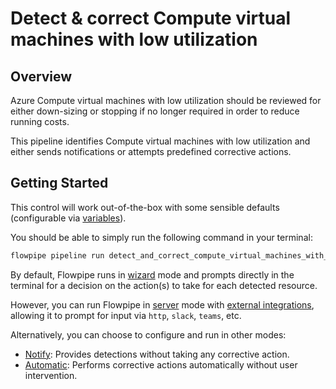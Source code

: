 # Detect & correct Compute virtual machines with low utilization

## Overview

Azure Compute virtual machines with low utilization should be reviewed for either down-sizing or stopping if no longer required in order to reduce running costs.

This pipeline identifies Compute virtual machines with low utilization and either sends notifications or attempts predefined corrective actions.

## Getting Started

This control will work out-of-the-box with some sensible defaults (configurable via [variables](https://flowpipe.io/docs/build/mod-variables)).

You should be able to simply run the following command in your terminal:
```sh
flowpipe pipeline run detect_and_correct_compute_virtual_machines_with_low_utilization
```

By default, Flowpipe runs in [wizard](https://hub.flowpipe.io/mods/turbot/azure_thrifty#wizard) mode and prompts directly in the terminal for a decision on the action(s) to take for each detected resource.

However, you can run Flowpipe in [server](https://flowpipe.io/docs/run/server) mode with [external integrations](https://flowpipe.io/docs/build/input#create-an-integration), allowing it to prompt for input via `http`, `slack`, `teams`, etc.

Alternatively, you can choose to configure and run in other modes:
* [Notify](https://hub.flowpipe.io/mods/turbot/azure_thrifty#notify): Provides detections without taking any corrective action.
* [Automatic](https://hub.flowpipe.io/mods/turbot/azure_thrifty#automatic): Performs corrective actions automatically without user intervention.